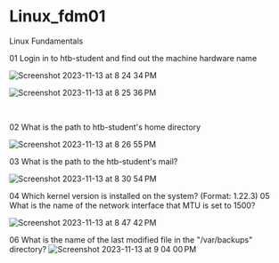 # Linux_fdm01
Linux Fundamentals 

01 Login in to htb-student and find out the machine hardware name 

![Screenshot 2023-11-13 at 8 24 34 PM](https://github.com/younis1234-png/Linux_fdm01/assets/73474252/6c36d6bc-20cb-4f4d-b6ba-56363a882795)

![Screenshot 2023-11-13 at 8 25 36 PM](https://github.com/younis1234-png/Linux_fdm01/assets/73474252/2f7fa303-b5ba-4949-86c2-ff8a68c416e0)

<br/>

02 What is the path to htb-student's home directory

![Screenshot 2023-11-13 at 8 26 55 PM](https://github.com/younis1234-png/Linux_fdm01/assets/73474252/188d7022-5b73-400a-817e-3030d967f9cd)

03 What is the path to the htb-student's mail?

![Screenshot 2023-11-13 at 8 30 54 PM](https://github.com/younis1234-png/Linux_fdm01/assets/73474252/fda567ff-e83d-433d-aff9-824373ea2d9c)

04 Which kernel version is installed on the system? (Format: 1.22.3)
05 What is the name of the network interface that MTU is set to 1500?

![Screenshot 2023-11-13 at 8 47 42 PM](https://github.com/younis1234-png/Linux_fdm01/assets/73474252/8e3d69da-762e-477e-9bf6-b706f87c8489)

06 What is the name of the last modified file in the "/var/backups" directory?
![Screenshot 2023-11-13 at 9 04 00 PM](https://github.com/younis1234-png/Linux_fdm01/assets/73474252/fcc2f38f-9c07-496a-a0c0-2bc8ded464e8)
